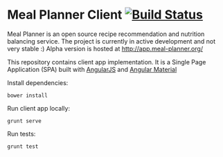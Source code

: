 # Meal Planner Client [![Build Status](https://travis-ci.org/meal-planner/client.svg?branch=master)](https://travis-ci.org/meal-planner/client)

Meal Planner is an open source recipe recommendation and nutrition balancing service.
The project is currently in active development and not very stable :)
Alpha version is hosted at http://app.meal-planner.org/

This repository contains client app implementation.
It is a Single Page Application (SPA) built with [AngularJS](https://github.com/angular/angular.js) and [Angular Material](https://github.com/angular/material)

Install dependencies:
```
bower install
```

Run client app locally:
```
grunt serve
```

Run tests:
```
grunt test
```
